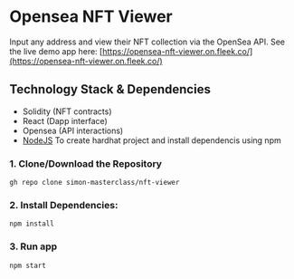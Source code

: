# Opensea NFT Viewer
Input any address and view their NFT collection via the OpenSea API. See the live demo app here: [https://opensea-nft-viewer.on.fleek.co/](https://opensea-nft-viewer.on.fleek.co/)

## Technology Stack & Dependencies

- Solidity (NFT contracts)
- React (Dapp interface)
- Opensea (API interactions)
- [NodeJS](https://nodejs.org/en/) To create hardhat project and install dependencis using npm

### 1. Clone/Download the Repository
```
gh repo clone simon-masterclass/nft-viewer
```

### 2. Install Dependencies:
```
npm install
```

### 3. Run app
```
npm start
```

